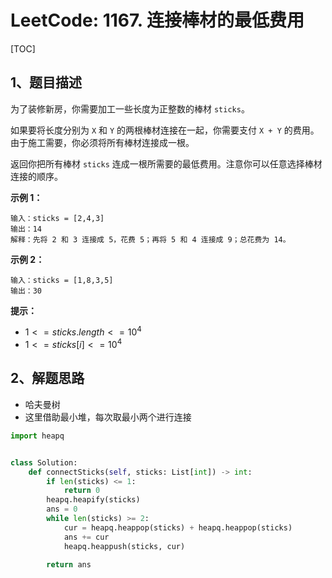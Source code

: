 # LeetCode: 1167. 连接棒材的最低费用

[TOC]

## 1、题目描述

为了装修新房，你需要加工一些长度为正整数的棒材 `sticks`。

如果要将长度分别为 `X` 和 `Y` 的两根棒材连接在一起，你需要支付 `X + Y` 的费用。 由于施工需要，你必须将所有棒材连接成一根。

返回你把所有棒材 `sticks` 连成一根所需要的最低费用。注意你可以任意选择棒材连接的顺序。

 

**示例 1：**

```
输入：sticks = [2,4,3]
输出：14
解释：先将 2 和 3 连接成 5，花费 5；再将 5 和 4 连接成 9；总花费为 14。
```


**示例 2：**

```
输入：sticks = [1,8,3,5]
输出：30
```

**提示：**

-   $1 <= sticks.length <= 10^4$
-   $1 <= sticks[i] <= 10^4$



## 2、解题思路

-   哈夫曼树
-   这里借助最小堆，每次取最小两个进行连接



```python
import heapq


class Solution:
    def connectSticks(self, sticks: List[int]) -> int:
        if len(sticks) <= 1:
            return 0
        heapq.heapify(sticks)
        ans = 0
        while len(sticks) >= 2:
            cur = heapq.heappop(sticks) + heapq.heappop(sticks)
            ans += cur
            heapq.heappush(sticks, cur)

        return ans
```

